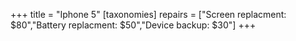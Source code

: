 +++
title = "Iphone 5"
[taxonomies]
repairs = ["Screen replacment: $80","Battery replacment: $50","Device backup: $30"]
+++





